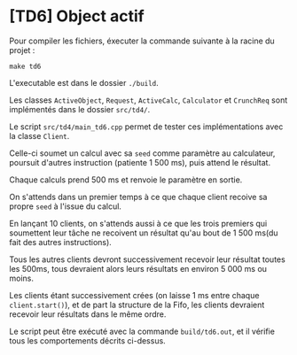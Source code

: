 # [TD6] Object actif

Pour compiler les fichiers, éxecuter la commande suivante à la racine du projet :

`make td6`

L'executable est dans le dossier `./build`.

Les classes `ActiveObject`, `Request`, `ActiveCalc`, `Calculator` et `CrunchReq` sont implémentés dans le dossier `src/td4/`.

Le script `src/td4/main_td6.cpp` permet de tester ces implémentations avec la classe `Client`.

Celle-ci soumet un calcul avec sa `seed` comme paramètre au calculateur, poursuit d'autres instruction (patiente 1 500 ms), puis attend le résultat.

Chaque calculs prend 500 ms et renvoie le paramètre en sortie.

On s'attends dans un premier temps à ce que chaque client recoive sa propre `seed` à l'issue du calcul.

En lançant 10 clients, on s'attends aussi à ce que les trois premiers qui soumettent leur tâche ne recoivent un résultat qu'au bout de 1 500 ms(du fait des autres instructions). 

Tous les autres clients devront successivement recevoir leur résultat toutes les 500ms, tous devraient alors leurs résultats en environ 5 000 ms ou moins.

Les clients étant successivement crées (on laisse 1 ms entre chaque `client.start()`), et de part la structure de la Fifo, les clients devraient recevoir leur résultats dans le même ordre.

Le script peut être exécuté avec la commande `build/td6.out`, et il vérifie tous les comportements décrits ci-dessus.